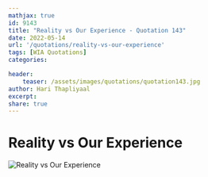 ```yaml
---
mathjax: true
id: 9143
title: "Reality vs Our Experience - Quotation 143"
date: 2022-05-14
url: '/quotations/reality-vs-our-experience'
tags: [WIA Quotations] 
categories: 

header:
    teaser: /assets/images/quotations/quotation143.jpg
author: Hari Thapliyaal 
excerpt:
share: true 
---
```


# Reality vs Our Experience

![Reality vs Our Experience](/assets/images/quotations/quotation143.jpg)
